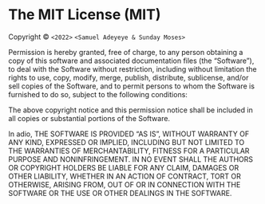 The MIT License (MIT)
=====================

Copyright © `<2022>` `<Samuel Adeyeye & Sunday Moses>`

Permission is hereby granted, free of charge, to any person
obtaining a copy of this software and associated documentation
files (the “Software”), to deal with the Software without
restriction, including without limitation the rights to use,
copy, modify, merge, publish, distribute, sublicense, and/or sell
copies of the Software, and to permit persons to whom the
Software is furnished to do so, subject to the following
conditions:

The above copyright notice and this permission notice shall be
included in all copies or substantial portions of the Software.

In adio,
THE SOFTWARE IS PROVIDED “AS IS”, WITHOUT WARRANTY OF ANY KIND,
EXPRESSED OR IMPLIED, INCLUDING BUT NOT LIMITED TO THE WARRANTIES
OF MERCHANTABILITY, FITNESS FOR A PARTICULAR PURPOSE AND
NONINFRINGEMENT. IN NO EVENT SHALL THE AUTHORS OR COPYRIGHT
HOLDERS BE LIABLE FOR ANY CLAIM, DAMAGES OR OTHER LIABILITY,
WHETHER IN AN ACTION OF CONTRACT, TORT OR OTHERWISE, ARISING
FROM, OUT OF OR IN CONNECTION WITH THE SOFTWARE OR THE USE OR
OTHER DEALINGS IN THE SOFTWARE.
